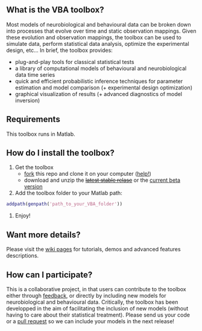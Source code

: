 ## What is the VBA toolbox?

Most models of neurobiological and behavioural data can be broken down into processes that evolve over time and static observation mappings. Given these evolution and observation mappings, the toolbox can be used to simulate data, perform statistical data analysis, optimize the experimental design, etc... In brief, the toolbox provides:

* plug-and-play tools for classical statistical tests
* a library of computational models of behavioural and neurobiological data time series
* quick and efficient probabilistic inference techniques for parameter estimation and model comparison (+ experimental design optimization)
* graphical visualization of results (+ advanced diagnostics of model inversion) 
 
## Requirements
This toolbox runs in Matlab.

## How do I install the toolbox?
1. Get the toolbox
   - [fork](https://github.com/MBB-team/VBA-toolbox/fork) this repo and clone it on your computer ([help!](https://help.github.com/articles/fork-a-repo))
   - download and unzip the ~~[latest stable relase]()~~ or the [current beta version](https://github.com/MBB-team/VBA-toolbox/archive/master.zip)
1. Add the toolbox folder to your Matlab path:
```matlab
addpath(genpath('path_to_your_VBA_folder'))
```
1. Enjoy!
  

## Want more details?
Please visit the [wiki pages](https://github.com/MBB-team/VBA-toolbox/wiki) for tutorials, demos and advanced features descriptions.

## How can I participate?

This is a collaborative project, in that users can contribute to the toolbox either through [feedback](https://github.com/MBB-team/VBA-toolbox/issues), or directly by including new models for neurobiological and behavioural data. Critically, the toolbox has been developped in the aim of facilitating the inclusion of new models (without having to care about their statistical treatment).
Please send us your code or a [pull request](https://github.com/MBB-team/VBA-toolbox/pulls) so we can include your models in the next release!

